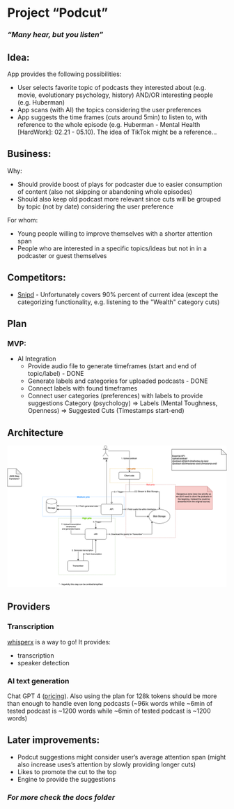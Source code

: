 # Project “Podcut”

### _“Many hear, but you listen”_

## Idea:

App provides the following possibilities:

- User selects favorite topic of podcasts they interested about (e.g. movie, evolutionary psychology, history) AND/OR interesting people (e.g. Huberman)
- App scans (with AI) the topics considering the user preferences
- App suggests the time frames (cuts around 5min) to listen to, with reference to the whole episode (e.g. Huberman - Mental Health [HardWork]: 02.21 - 05.10). The idea of TikTok might be a reference...

## Business:

Why:

- Should provide boost of plays for podcaster due to easier consumption of content (also not skipping or abandoning whole episodes)
- Should also keep old podcast more relevant since cuts will be grouped by topic (not by date) considering the user preference

For whom:

- Young people willing to improve themselves with a shorter attention span
- People who are interested in a specific topics/ideas but not in in a podcaster or guest themselves

## Competitors:

- [Snipd](https://www.snipd.com/) - Unfortunately covers 90% percent of current idea (except the categorizing functionality, e.g. listening to the "Wealth" category cuts)

## Plan

### MVP:

- AI Integration
  - Provide audio file to generate timeframes (start and end of topic/label) - DONE
  - Generate labels and categories for uploaded podcasts - DONE
  - Connect labels with found timeframes
  - Connect user categories (preferences) with labels to provide suggestions
    Category (psychology) => Labels (Mental Toughness, Openness) => Suggested Cuts (Timestamps start-end)

## Architecture

![alt text](./docs/architecture.png)

## Providers

### Transcription

[whisperx](https://github.com/m-bain/whisperX) is a way to go! It provides:

- transcription
- speaker detection

### AI text generation

Chat GPT 4 ([pricing](https://help.openai.com/en/articles/7127956-how-much-does-gpt-4-cost)). Also using the plan for 128k tokens should be more than enough to handle even long podcasts (~96k words while ~6min of tested podcast is ~1200 words while ~6min of tested podcast is ~1200 words)

## Later improvements:

- Podcut suggestions might consider user’s average attention span (might also increase uses’s attention by slowly providing longer cuts)
- Likes to promote the cut to the top
- Engine to provide the suggestions

### _For more check the docs folder_
